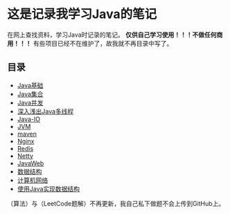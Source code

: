# 这是记录我学习Java的笔记

在网上查找资料，学习Java时记录的笔记。
**仅供自己学习使用！！！不做任何商用！！！**
有些项目已经不在维护了，故我就不再目录中写了。

## 目录

- [Java基础](/Java基础/)
- [Java集合](/Java集合/)
- [Java并发](/Java-并发/)
- [深入浅出Java多线程](/深入浅出Java多线程/)
- [Java-IO](/Java-IO/)
- [JVM](/JVM/)
- [maven](/maven/)
- [Nginx](/Nginx/)
- [Redis](/Redis/)
- [Netty](/Netty/)
- [JavaWeb](/JavaWeb/)
- [数据结构](/数据结构/)
- [计算机网络](/计算机网络/)
- [使用Java实现数据结构](/数据结构-Java实现/)

（算法）与（LeetCode题解）不再更新，我自己私下做题不会上传到GitHub上。
